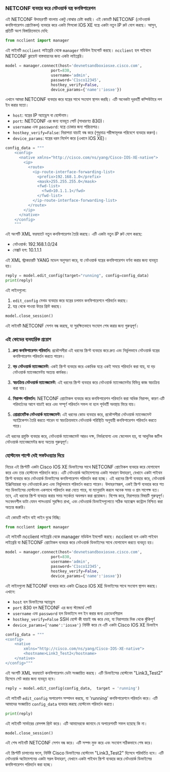 ### NETCONF ব্যবহার করে নেটওয়ার্ক যন্ত্র কনফিগারেশন

এই NETCONF উদাহরণটি বাংলায় একটু বোঝার চেষ্টা করছি। এই কোডটি NETCONF (নেটওয়ার্ক কনফিগারেশন প্রোটোকল) ব্যবহার করে একটা সিসকো IOS XE যন্ত্রে একটা নতুন IP রুট যোগ করছে। আসুন, প্রতিটি অংশ বিস্তারিতভাবে দেখি:

```python
from ncclient import manager
```
এই লাইনটি `ncclient` লাইব্রেরি থেকে `manager` মডিউল ইমপোর্ট করছে। `ncclient` হল পাইথনে NETCONF ক্লায়েন্ট বাস্তবায়নের জন্য একটা লাইব্রেরি।

```python
model = manager.connect(host='devnetsandboxiosxe.cisco.com',
                    port=830,
                    username='admin',
                    password='C1sco12345',
                    hostkey_verify=False,
                    device_params={'name':'iosxe'})
```
এখানে আমরা NETCONF ব্যবহার করে যন্ত্রের সাথে সংযোগ স্থাপন করছি। এটি অনেকটা দূরবর্তী কম্পিউটারে লগ ইন করার মতো।
- `host`: যন্ত্রের IP অ্যাড্রেস বা হোস্টনাম।
- `port`: NETCONF এর জন্য ব্যবহৃত পোর্ট (সাধারণত 830)।
- `username` এবং `password`: যন্ত্রে ঢোকার জন্য পরিচয়পত্র।
- `hostkey_verify=False`: নিরাপত্তা যাচাই বন্ধ করে (শুধুমাত্র পরীক্ষামূলক পরিবেশে ব্যবহার করুন)।
- `device_params`: যন্ত্রের ধরন নির্দেশ করে (এখানে IOS XE)।

```python
config_data = """
    <config>
      <native xmlns="http://cisco.com/ns/yang/Cisco-IOS-XE-native">
        <ip>
          <route>
            <ip-route-interface-forwarding-list>
              <prefix>192.168.1.0</prefix>
              <mask>255.255.255.0</mask>
              <fwd-list>
                <fwd>10.1.1.1</fwd>
              </fwd-list>
            </ip-route-interface-forwarding-list>
          </route>
        </ip>
      </native>
    </config>
    """
```
এই অংশটি XML ফরম্যাটে নতুন কনফিগারেশন তৈরি করছে। এটি একটা নতুন IP রুট যোগ করছে:
- নেটওয়ার্ক: 192.168.1.0/24
- নেক্সট হপ: 10.1.1.1

এই XML স্ট্রাকচারটি YANG মডেল অনুসরণ করে, যা নেটওয়ার্ক যন্ত্রের কনফিগারেশন বর্ণনা করার জন্য ব্যবহৃত হয়।

```python
reply = model.edit_config(target="running", config=config_data)
print(reply)
```
এই লাইনগুলো:
1. `edit_config` মেথড ব্যবহার করে যন্ত্রের চলমান কনফিগারেশনে পরিবর্তন করছে।
2. যন্ত্র থেকে পাওয়া উত্তর প্রিন্ট করছে।

```python
model.close_session()
```
এই লাইনটি NETCONF সেশন বন্ধ করছে, যা সুরক্ষিতভাবে সংযোগ শেষ করার জন্য গুরুত্বপূর্ণ।

### এই কোডের ব্যবহারিক প্রয়োগ

1. **দ্রুত কনফিগারেশন পরিবর্তন:** প্রকৌশলীরা এই ধরনের স্ক্রিপ্ট ব্যবহার করে দ্রুত এবং নির্ভুলভাবে নেটওয়ার্ক যন্ত্রের কনফিগারেশন পরিবর্তন করতে পারেন।

2. **বড় নেটওয়ার্ক ম্যানেজমেন্ট:** একই স্ক্রিপ্ট ব্যবহার করে একাধিক যন্ত্রে একই সময়ে পরিবর্তন করা যায়, যা বড় নেটওয়ার্ক ম্যানেজমেন্টয় অত্যন্ত কার্যকর।

3. **স্বয়ংক্রিয় নেটওয়ার্ক ম্যানেজমেন্ট:** এই ধরনের স্ক্রিপ্ট ব্যবহার করে নেটওয়ার্ক ম্যানেজমেন্টর বিভিন্ন কাজ স্বয়ংক্রিয় করা যায়।

4. **নিরাপদ পরিবর্তন:** NETCONF প্রোটোকল ব্যবহার করে কনফিগারেশন পরিবর্তন করা অধিক নিরাপদ, কারণ এটি পরিবর্তনের আগে যাচাই করে এবং সম্পূর্ণ পরিবর্তন সফল না হলে পূর্ববর্তী অবস্থায় ফিরে যায়।

5. **প্রোগ্রামেটিক নেটওয়ার্ক ম্যানেজমেন্ট:** এই ধরনের কোড ব্যবহার করে, প্রকৌশলীরা নেটওয়ার্ক ম্যানেজমেন্ট অ্যাপ্লিকেশন তৈরি করতে পারেন যা স্বয়ংক্রিয়ভাবে নেটওয়ার্ক পরিস্থিতি অনুযায়ী কনফিগারেশন পরিবর্তন করতে পারে।

এই ধরনের প্রযুক্তি ব্যবহার করে, নেটওয়ার্ক ম্যানেজমেন্ট আরও দক্ষ, নির্ভরযোগ্য এবং স্কেলেবল হয়, যা আধুনিক জটিল নেটওয়ার্ক ম্যানেজমেন্টর জন্য অত্যন্ত গুরুত্বপূর্ণ।

### হোস্টনেম পাল্টে দেই সফটওয়্যার দিয়ে

নিচের এই স্ক্রিপ্টটি একটা Cisco IOS XE ডিভাইসের সাথে NETCONF প্রোটোকল ব্যবহার করে যোগাযোগ করে এবং তার হোস্টনেম পরিবর্তন করে। এটি নেটওয়ার্ক অটোমেশনের একটা সাধারণ উদাহরণ, যেখানে একটা পাইথন স্ক্রিপ্ট ব্যবহার করে নেটওয়ার্ক ডিভাইসের কনফিগারেশন পরিবর্তন করা হচ্ছে।
এই ধরনের স্ক্রিপ্ট ব্যবহার করে, নেটওয়ার্ক ইঞ্জিনিয়াররা বড় নেটওয়ার্কে দ্রুত এবং নির্ভুলভাবে পরিবর্তন করতে পারেন। উদাহরণস্বরূপ, একই স্ক্রিপ্ট ব্যবহার করে শত শত ডিভাইসের হোস্টনেম একসাথে পরিবর্তন করা যেতে পারে, যা ম্যানুয়ালি করলে অনেক সময় ও শ্রম সাপেক্ষ হত।
তবে, এই ধরনের স্ক্রিপ্ট ব্যবহার করার সময় সতর্কতা অবলম্বন করা প্রয়োজন। বিশেষ করে, নিরাপত্তার বিষয়টি গুরুত্বপূর্ণ। সংবেদনশীল ডাটা যেমন পাসওয়ার্ড সুরক্ষিত রাখা, এবং নেটওয়ার্ক ডিভাইসগুলোতে সঠিক অ্যাক্সেস কন্ট্রোল নিশ্চিত করা অত্যন্ত জরুরি।

এই কোডটি লাইন বাই লাইন বুঝে নিচ্ছি:

```python
from ncclient import manager
```
এই লাইনটি ncclient লাইব্রেরি থেকে manager মডিউল ইমপোর্ট করছে। ncclient হল একটা পাইথন লাইব্রেরি যা NETCONF প্রোটোকল ব্যবহার করে নেটওয়ার্ক ডিভাইসের সাথে যোগাযোগ করতে ব্যবহৃত হয়।

```python
model = manager.connect(host='devnetsandboxiosxe.cisco.com',
                    port=830,
                    username='admin',
                    password='C1sco12345',
                    hostkey_verify=False,
                    device_params={'name':'iosxe'})
```
এই লাইনগুলো NETCONF ব্যবহার করে একটা Cisco IOS XE ডিভাইসের সাথে সংযোগ স্থাপন করছে। এখানে:
- `host` হল ডিভাইসের অ্যাড্রেস
- `port` 830 হল NETCONF এর জন্য স্ট্যান্ডার্ড পোর্ট
- `username` এবং `password` হল ডিভাইসে লগ ইন করার জন্য ক্রেডেনশিয়াল
- `hostkey_verify=False` SSH হোস্ট কী যাচাই বন্ধ করে দেয়, যা নিরাপত্তার দিক থেকে ঝুঁকিপূর্ণ
- `device_params={'name':'iosxe'}` নির্দিষ্ট করে যে এটি একটা Cisco IOS XE ডিভাইস

```python
config_data = """
<config>
	<native
		xmlns="http://cisco.com/ns/yang/Cisco-IOS-XE-native">
		<hostname>Link3_Test2</hostname>
	</native>
</config>"""
```
এই অংশটি XML ফরম্যাটে কনফিগারেশন ডেটা সংজ্ঞায়িত করছে। এটি ডিভাইসের হোস্টনেম "Link3_Test2" হিসেবে সেট করার জন্য ব্যবহৃত হবে।

```python
reply = model.edit_config(config_data,  target = 'running')
```
এই লাইনটি `edit_config` অপারেশন সম্পাদন করছে, যা 'running' কনফিগারেশনে পরিবর্তন করে। এটি আমাদের সংজ্ঞায়িত `config_data` ব্যবহার করছে হোস্টনেম পরিবর্তন করতে।

```python
print(reply)
```
এই লাইনটি সার্ভারের রেসপন্স প্রিন্ট করে। এটি আমাদেরকে জানাবে যে অপারেশনটি সফল হয়েছে কি না।

```python
model.close_session()
```
এই শেষ লাইনটি NETCONF সেশন বন্ধ করে। এটি সম্পদ মুক্ত করে এবং সংযোগ সঠিকভাবে শেষ করে।

এই স্ক্রিপ্টটি চালানোর ফলে, নির্দিষ্ট Cisco ডিভাইসের হোস্টনেম "Link3_Test2" হিসেবে পরিবর্তিত হবে। এটি নেটওয়ার্ক অটোমেশনের একটা সরল উদাহরণ, যেখানে একটা পাইথন স্ক্রিপ্ট ব্যবহার করে নেটওয়ার্ক ডিভাইসের কনফিগারেশন পরিবর্তন করা হচ্ছে।